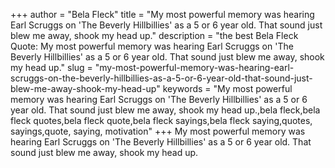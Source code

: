 +++
author = "Bela Fleck"
title = "My most powerful memory was hearing Earl Scruggs on 'The Beverly Hillbillies' as a 5 or 6 year old. That sound just blew me away, shook my head up."
description = "the best Bela Fleck Quote: My most powerful memory was hearing Earl Scruggs on 'The Beverly Hillbillies' as a 5 or 6 year old. That sound just blew me away, shook my head up."
slug = "my-most-powerful-memory-was-hearing-earl-scruggs-on-the-beverly-hillbillies-as-a-5-or-6-year-old-that-sound-just-blew-me-away-shook-my-head-up"
keywords = "My most powerful memory was hearing Earl Scruggs on 'The Beverly Hillbillies' as a 5 or 6 year old. That sound just blew me away, shook my head up.,bela fleck,bela fleck quotes,bela fleck quote,bela fleck sayings,bela fleck saying,quotes, sayings,quote, saying, motivation"
+++
My most powerful memory was hearing Earl Scruggs on 'The Beverly Hillbillies' as a 5 or 6 year old. That sound just blew me away, shook my head up.
